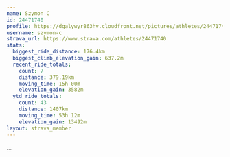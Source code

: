 ```yaml
---
name: Szymon C
id: 24471740
profile: https://dgalywyr863hv.cloudfront.net/pictures/athletes/24471740/7213253/2/large.jpg
username: szymon-c
strava_url: https://www.strava.com/athletes/24471740
stats:
  biggest_ride_distance: 176.4km
  biggest_climb_elevation_gain: 637.2m
  recent_ride_totals:
    count: 7
    distance: 379.19km
    moving_time: 15h 00m
    elevation_gain: 3582m
  ytd_ride_totals:
    count: 43
    distance: 1407km
    moving_time: 53h 12m
    elevation_gain: 13492m
layout: strava_member
--- 
```

...
